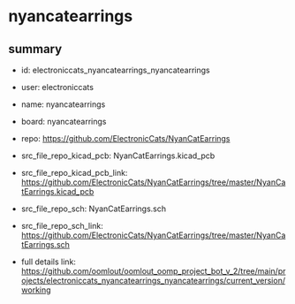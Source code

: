 # nyancatearrings
 
## summary 
* id: electroniccats_nyancatearrings_nyancatearrings
* user: electroniccats
* name: nyancatearrings
* board: nyancatearrings
* repo: https://github.com/ElectronicCats/NyanCatEarrings
* src_file_repo_kicad_pcb: NyanCatEarrings.kicad_pcb
* src_file_repo_kicad_pcb_link: https://github.com/ElectronicCats/NyanCatEarrings/tree/master/NyanCatEarrings.kicad_pcb


* src_file_repo_sch: NyanCatEarrings.sch
* src_file_repo_sch_link: https://github.com/ElectronicCats/NyanCatEarrings/tree/master/NyanCatEarrings.sch
* full details link: https://github.com/oomlout/oomlout_oomp_project_bot_v_2/tree/main/projects/electroniccats_nyancatearrings_nyancatearrings/current_version/working  






